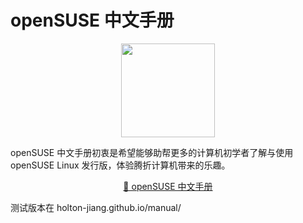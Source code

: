 # openSUSE 中文手册

<p align="center">
<img src="[open](https://github.com/holton-jiang/cn-manual/raw/main/docs/public/favicon-light.svg)" height="150">
</p>
openSUSE 中文手册初衷是希望能够助帮更多的计算机初学者了解与使用 openSUSE Linux 发行版，体验腾折计算机带来的乐趣。
<p align="center">
 <a href="https://holton-jiang.github.io/cn-manual/">📜 openSUSE 中文手册</a>
</p>
测试版本在 holton-jiang.github.io/manual/

<!-- readme: collaborators,contributors -start -->
<!-- readme: collaborators,contributors -end -->
